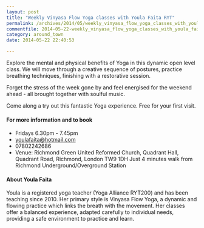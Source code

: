 ```yaml
---
layout: post
title: "Weekly Vinyasa Flow Yoga classes with Youla Faita RYT"
permalink: /archives/2014/05/weekly_vinyasa_flow_yoga_classes_with_youla_faita.html
commentfile: 2014-05-22-weekly_vinyasa_flow_yoga_classes_with_youla_faita
category: around_town
date: 2014-05-22 22:40:53

---
```


Explore the mental and physical benefits of Yoga in this dynamic open level class. We will move through a creative sequence of postures, practice breathing techniques, finishing with a restorative session.

Forget the stress of the week gone by and feel energised for the weekend ahead - all brought together with soulful music.

Come along a try out this fantastic Yoga experience. Free for your first visit.

#### For more information and to book

-   Fridays 6.30pm - 7.45pm
-   youlafaita@hotmail.com
-   07802242686
-   Venue: Richmond Green United Reformed Church, Quadrant Hall, Quadrant Road, Richmond, London TW9 1DH
    Just 4 minutes walk from Richmond Underground/Overground Station

#### About Youla Faita

Youla is a registered yoga teacher (Yoga Alliance RYT200) and has been teaching since 2010. Her primary style is Vinyasa Flow Yoga, a dynamic and flowing practice which links the breath with the movement. Her classes offer a balanced experience, adapted carefully to individual needs, providing a safe environment to practice and learn.
